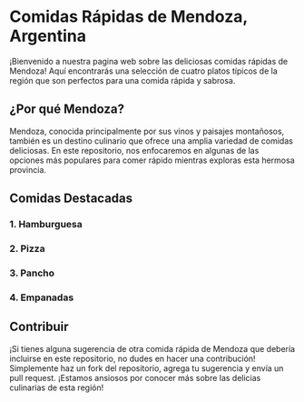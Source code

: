 # Comidas Rápidas de Mendoza, Argentina

¡Bienvenido a nuestra pagina web sobre las deliciosas comidas rápidas de Mendoza! Aquí encontrarás una selección de cuatro platos típicos de la región que son perfectos para una comida rápida y sabrosa.

## ¿Por qué Mendoza?
Mendoza, conocida principalmente por sus vinos y paisajes montañosos, también es un destino culinario que ofrece una amplia variedad de comidas deliciosas. En este repositorio, nos enfocaremos en algunas de las opciones más populares para comer rápido mientras exploras esta hermosa provincia.

## Comidas Destacadas
### 1. Hamburguesa
### 2. Pizza
### 3. Pancho
### 4. Empanadas
## Contribuir
¡Si tienes alguna sugerencia de otra comida rápida de Mendoza que debería incluirse en este repositorio, no dudes en hacer una contribución! Simplemente haz un fork del repositorio, agrega tu sugerencia y envía un pull request. ¡Estamos ansiosos por conocer más sobre las delicias culinarias de esta región!
